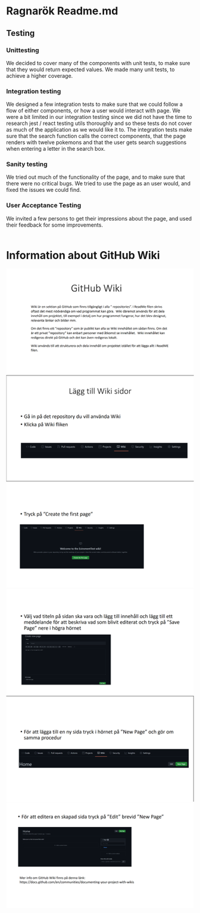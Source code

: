 <h1>Ragnarök Readme.md</h1>
<h2>Testing</h2>
<h3>Unittesting</h3>
We decided to cover many of the components with unit tests, to make sure that they would return expected values.
We made many unit tests, to achieve a higher coverage.
<h3>Integration testing</h3>
We designed a few integration tests to make sure that we could follow a flow of either components, or how a user would interact with page. We were a bit limited in our integration testing since we did not have the time to research jest / react testing utils thoroughly and so these tests do not cover as much of the application as we would like it to.
The integration tests make sure that the search function calls the correct components, that the page renders with twelve pokemons and that the user gets search suggestions when entering a letter in the search box.
<h3>Sanity testing</h3>
We tried out much of the functionality of the page, and to make sure that there were no critical bugs. We tried to use the page as an user would, and fixed the issues we could find.
<h3>User Acceptance Testing</h3>
We invited a few persons to get their impressions about the page, and used their feedback for some improvements.
<br/><br/>
<h1>Information about GitHub Wiki</h1>
<img src="docs/wikiimg/wiki-1.png">
<img src="docs/wikiimg/wiki-2.png">
<img src="docs/wikiimg/wiki-3.png">
<img src="docs/wikiimg/wiki-4.png">
<img src="docs/wikiimg/wiki-5.png">
<img src="docs/wikiimg/wiki-6.png">
